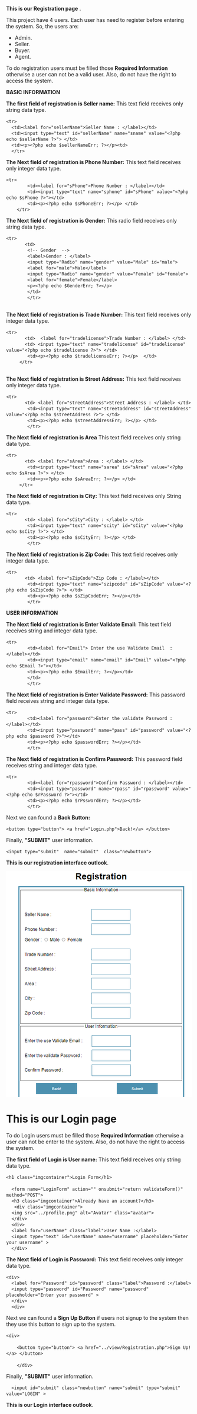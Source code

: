**This is our Registration page**
.

This project have 4 users. Each user has need to register before entering the system. So, the users are:
*   Admin.
*   Seller.
*   Buyer.
*   Agent.


To do registration users must be filled those **Required Information** otherwise a user can not be a valid user. Also, do not have the right to access the system.

**BASIC INFORMATION**

**The first field of registration is Seller name:** This text field receives only string data type.
  
  ```
<tr>
	<td><label for="sellerName">Seller Name : </label></td>
	<td><input type="text" id="sellerName" name="sname" value="<?php echo $sellerName ?>"> </td>
	<td><p><?php echo $sellerNameErr; ?></p><td>
	</tr>

```

**The Next field of registration is Phone Number:** This text field receives only integer data type.

```
<tr>
		<td><label for="sPhone">Phone Number : </label></td>
		<td><input type="text" name="sphone" id="sPhone" value="<?php echo $sPhone ?>"></td>
		<td><p><?php echo $sPhoneErr; ?></p> </td>
    </tr>
```

**The Next field of registration is Gender:** This radio field receives only string data type.

```
<tr>
       <td>
		<!-- Gender  -->
		<label>Gender : </label>
		<input type="Radio" name="gender" value="Male" id="male">
		<label for="male">Male</label>
		<input type="Radio" name="gender" value="Female" id="female">
		<label for="female">Female</label>
		<p><?php echo $GenderErr; ?></p>
		</td>
		</tr>
       
```

**The Next field of registration is Trade Number:** This text field receives only integer data type.

```
<tr>
       <td>  <label for="tradelicense">Trade Number : </label> </td>
	   <td>	<input type="text" name="tradelicense" id="tradelicense" value="<?php echo $tradelicense ?>"> </td>
		<td><p><?php echo $tradelicenseErr; ?></p>	</td>	
     </tr>
       
```

**The Next field of registration is Street Address:** This text field receives only integer data type.

```
<tr>
       <td> <label for="streetAddress">Street Address : </label> </td>
		<td><input type="text" name="streetaddress" id="streetAddress" value="<?php echo $streetAddress ?>"> </td>
		<td><p><?php echo $streetAddressErr; ?></p> </td>
		</tr>
```

**The Next field of registration is Area** This text field receives only string data type.

```
<tr>
       <td> <label for="sArea">Area : </label> </td>
		<td><input type="text" name="sarea" id="sArea" value="<?php echo $sArea ?>"> </td>
		<td><p><?php echo $sAreaErr; ?></p>	</td>
     </tr>
```

**The Next field of registration is City:** This text field receives only String data type.

```
<tr>
       <td> <label for="sCity">City : </label> </td>
		<td><input type="text" name="scity" id="sCity" value="<?php echo $sCity ?>"> </td>
		<td><p><?php echo $sCityErr; ?></p> </td>
		</tr>
```

**The Next field of registration is Zip Code:** This text field receives only integer data type.

```
<tr>
       <td> <label for="sZipCode">Zip Code : </label></td>
		<td><input type="text" name="szipcode" id="sZipCode" value="<?php echo $sZipCode ?>"> </td>
		<td><p><?php echo $sZipCodeErr; ?></p></td>
		</tr>
```

**USER INFORMATION**

**The Next field of registration is Enter Validate Email:** This text field receives string and integer data type.

```
<tr>
		<td><label for="Email"> Enter the use Validate Email  : </label></td>
		<td><input type="email" name="email" id="Email" value="<?php echo $Email ?>"></td>
		<td><p><?php echo $EmailErr; ?></p></td>
		</td>
		</tr>
```

**The Next field of registration is Enter Validate Password:** This password field receives string and integer data type.

```
<tr>
		<td><label for="password">Enter the validate Password : </label></td>
		<td><input type="password" name="pass" id="password" value="<?php echo $password ?>"></td>
		<td><p><?php echo $passwordErr; ?></p></td>
		</tr>
```

**The Next field of registration is Confirm Password:** This password field receives string and integer data type.

```
<tr>
		<td><label for="rpassword">Confirm Password : </label></td>
		<td><input type="password" name="rpass" id="rpassword" value="<?php echo $rPassword ?>"></td>
		<td><p><?php echo $rPsswordErr; ?></p></td>
		</tr>
```


Next we can found a **Back Button:** 

```
<button type="button"> <a href="Login.php">Back!</a> </button>
```
Finally, **"SUBMIT"** user information. 

```
<input type="submit"  name="submit"  class="newbutton">	
```

**This is our registration interface outlook**.




![Octocat](Registration.png)



# This is our Login page

To do Login users must be filled those **Required Information** otherwise a user can not be enter to the system. Also, do not have the right to access the system.

**The first field of Login is User name:** This text field receives only string data type.
  
  ```
<h1 class="imgcontainer">Login Form</h1>
    
    <form name="LoginForm" action="" onsubmit="return validateForm()" method="POST"> 
    <h3 class="imgcontainer">Already have an account?</h3>
     <div class="imgcontainer">
    <img src="../profile.png" alt="Avatar" class="avatar">
    </div>
    <div>
    <label for="userName" class="label">User Name :</label>
	<input type="text" id="userName" name="username" placeholder="Enter your username" >
    </div>

```

**The Next field of Login is Password:** This text field receives only integer data type.

 
  ```
<div>
	<label for="Password" id="password" class="label">Password :</label>
    <input type="password" id="Password" name="password" placeholder="Enter your password" >
    </div>
    <div>

```

Next we can found a **Sign Up Button** if users not signup to the system then they use this button to sign up to the system.

```
<div>

    <button type="button"> <a href="../view/Registration.php">Sign Up!</a> </button>
    
    </div>
```
Finally, **"SUBMIT"** user information. 

```
  <input id="submit" class="newbutton" name="submit" type="submit" value="LOGIN" >
```

**This is our Login interface outlook**.


